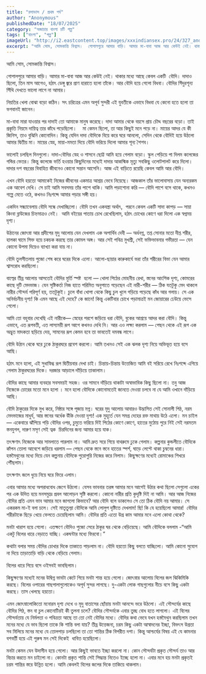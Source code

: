 ```yaml
---
title: "রসাভাস / প্রথম পর্ব"
author: "Anonymous"
publishedDate: "18/07/2025"
category: "অজাচার বাংলা চটি গল্প"
tags: ["বাংলা", "গল্প"]
imageUrl: "http://i2.eastcontent.top/images/xxxindiansex.pro/24/327_and_grown.jpg"
excerpt: "আমি সোম, সোমকান্তি বিশ্বাস।  গোপালপুরে আমার বাড়ি। আমার মা-বাবা আজ আর কেউই নেই। থাকার মধ্যে আছে কেবল একটি  বৌদি। দাদাও ছিলো, তিন মাস আগেও, হঠাৎ ডেঙ্গু জ্বরে প্রাণ হারাতে হলো তাঁকে। আর বৌদি হয়ে গেলো বিধ..."
---
```


আমি সোম, সোমকান্তি বিশ্বাস।

গোপালপুরে আমার বাড়ি। আমার মা-বাবা আজ আর কেউই নেই। থাকার মধ্যে আছে কেবল একটি  বৌদি। দাদাও ছিলো, তিন মাস আগেও, হঠাৎ ডেঙ্গু জ্বরে প্রাণ হারাতে হলো তাঁকে। আর বৌদি হয়ে গেলো বিধবা। বৌদির সিঁদুরশূন্য সিঁথি দেখতে ভালো লাগে না আমার।

নিয়তির খেলা বোঝা বড়ো কঠিন। সৎ চরিত্রের এমন অপূর্ব সুন্দরী এই যুবতীকে এভাবে বিধবা যে কেনো হতে হলো তা ভগবানই জানেন।

মা-বাবা মারা যাওয়ার পর দাদাই তো আমাকে মানুষ করেছে। দাদা আমার থেকে বয়সে প্রায় চৌদ্দ বছরের বড়ো। তাই প্রকৃতি নিয়মে দায়িত্ব তার কাঁধে পড়েছিলো।    মা কেমন ছিলো, তা আর কিছুই মনে পড়ে না। মায়ের আদর যে কী জিনিস, তাও বুঝিনি কোনোদিন। কিন্তু যেদিন দাদা বৌদিকে বিয়ে করে ঘরে আনলো, সেদিন থেকে বৌদিই হয়ে উঠলো আমার দ্বিতীয় মা। মায়ের স্নেহ, মায়া-মমতা দিয়ে বৌদি ভরিয়ে দিলো আমার শূন্য শৈশব।

ভালোই চলছিল দিনগুলো। দাদা-বৌদির স্নেহ ও শাসনে ছোট্ট আমি হয়ে গেলাম বড়ো। স্কুল পেড়িয়ে পা দিলম কলেজের গন্ডির ভেতর। কিন্তু কলেজে ভর্তি হওয়ার কিছুদিনের মধ্যেই দাদার আকস্মিক মৃত্যু সবকিছু ওলোটপালট করে দিলো।দাদার দশ বছরের বিবাহিত জীবনেও কোনো সন্তান আসেনি। আজ এই বাড়িতে রয়েছি কেবল আমি আর বৌদি।

এখন বৌদি হয়তো আমাকেই নিজের জীবনের একমাত্র আশ্রয় ভেবে নিয়েছে। আজকাল তাঁর ভালোবাসায় যেন অন্যরকম এক আবেশ দেখি। সে চাই আমি সবসময় তাঁর পাশে থাকি। আমি পড়াশোনা করি — বৌদি পাশে বসে থাকে, কখনও গল্পে মেতে ওঠে, কখনও নিঃশব্দে আমার পড়ার সঙ্গী হয়।

একদিন সন্ধ্যাবেলায় বৌদি সন্ধে দেখাচ্ছিলো। বৌদি তখন একবস্ত্রা অর্থাৎ,  পরনে কেবল একটি সাদা কাপড় — সায়া কিংবা ব্লাউজের চিহ্নমাত্রও নেই।  আমি বইয়ের পাতায় চোখ রেখেছিলাম, হঠাৎ চোখের কোণে ধরা দিলো এক স্বপ্নময় দৃশ্য।

উঠানের জোৎস্না আর প্রদীপের মৃদু আলোয় যেন দেখলাম এক অপার্থিব দেবী — অর্ধনগ্ন, তপ্ত সোনার মতো দীপ্ত শরীর, হালকা ঘামে সিক্ত হয়ে চকচক করছে তার কোমল অঙ্গ। আর সেই পবিত্র মুখশ্রী, সেই ভক্তিভাবনার গভীরতা — যেন কোনো উপমা দিয়েও ব্যাখ্যা করা যায় না।

বৌদি তুলসীতলায় পুজো শেষ করে ঘরের দিকে এলো। আলো-ছায়ার কারুকার্যে ভরা তাঁর শরীরের বিভা যেন আমার শ্বাসরোধ করছিলো।

বাল্বের তীব্র আলোয় আসতেই বৌদির মুর্তি স্পষ্ট  হলো — খোলা পিঠের মোহনীয় রেখা, স্তনের আংশিক দৃশ্য, কোমরের কাছে দুটি মেদভাজ। যেন সৃষ্টিকর্তা নিজ হাতে পরিমিত অনুপাতে গড়েছেন এই নারী-শরীর — ঠিক যতটুকু মেদ থাকলে নারীর সৌন্দর্য পরিপূর্ণ হয়, ততটুকুই। চুলে বাঁধা খোপা থেকে কিছু চুল খুলে গড়িয়ে পড়েছে কাঁধ আর গলায়। সে এক অনির্বচনীয় দৃশ্য! কি এমন আছে এই দেহে? কে জানে! কিন্তু একটিবার চোখে পড়ামাত্রই মন জোয়ারের ঢেউয়ে ভেসে গেলো।

আমি তো বহুবার দেখেছি এই নারীকে— স্নেহের পরশে জড়িয়ে ধরা বৌদি, বুকের আশ্রয়ে আদর করা বৌদি। কিন্তু এভাবে, এত রূপবতী, এত লাস্যময়ী রূপ আগে কখনও দেখি নি। আর এও লক্ষ্য করলাম — পেছন থেকে এই রূপ এক অদ্ভুত মাদকতা ছড়িয়ে দেয়, সামনের রূপ কেমন হবে তা ভাবতেই দমবন্ধ লাগে।

বৌদি উঠান থেকে ঘরে ঢুকে ঠাকুরঘরে প্রবেশ করলো। আমি তখনও সেই এক ঝলক দৃশ্য নিয়ে অভিভূত হয়ে বসে আছি।

হঠাৎ মনে হলো, এই সুধাস্নিগ্ধ রূপ দ্বিতীয়বার দেখা চাই। চিন্তায়-চিন্তায় উত্তেজিত আমি বই সরিয়ে রেখে নিঃশব্দে এগিয়ে গেলাম ঠাকুরঘরের দিকে। দরজার আড়ালে দাঁড়িয়ে তাকালাম।

বৌদির কাছে আমার ব্যবহার সবসময়ই সহজ। ওর সামনে দাঁড়িয়ে থাকাটা অস্বাভাবিক কিছু ছিলো না। তবু আজ নিজেকে চোরের মতো মনে হলো । মনে হলো বৌদিকে কোনোমতেই জানতে দেওয়া চলবে না যে আমি ওখানে দাঁড়িয়ে আছি।

বৌদি ঠাকুরের দিকে মুখ করে, নিষ্ঠার সঙ্গে পূজায় মগ্ন। ঘরের মৃদু আলোয় আবারও উদ্ভাসিত সেই সোনালী পিঠ, নরম মেদভাজের মাধুর্য, আর স্তনের অর্ধেক উঁকি দেওয়া দৃশ্য! এক মুহূর্তে যেন সমগ্র দেহের রক্ত মাথায় উঠে এলো। মন চাইল — একেবারে ঝাঁপিয়ে পড়ি বৌদির ওপর, চুমুতে ভরিয়ে দিই পিঠের কোণে কোণে, হাতের মুঠোয় পুরে নিই সেই নরমতম স্তনযুগল, দারুণ মসৃণ সেই ত্বক  চিরদিনের জন্য আমার হয়ে যাক।

তৎক্ষণাৎ নিজেকে আর সামলাতে পারলাম না। আমি দ্রুত সরে গিয়ে বাথরুমে ঢুকে গেলাম। কল্পনার কুন্ডলীতে বৌদিকে কাঁপন তোলা আবেশে জড়িয়ে ধরলাম — পেছন থেকে স্তনে স্তনে হাতের স্পর্শ, ঘাড়ে লেপ্টে থাকা চুম্বনের ধারা। হস্তমৈথুনের মধ্যে দিয়ে যেন কল্পনায় বৌদিকে পুরোপুরি নিজের করে নিলাম। কিছুক্ষণের মধ্যেই রোমাঞ্চের শিখরে পৌঁছলাম।

তৎক্ষণাৎ জলে ধুয়ে নিয়ে ঘরে ফিরে এলাম।

এবার আমার মধ্যে অপরাধবোধ জেগে উঠলো। যেসব ভাবনার তরঙ্গ আমার মনে আগেই উঠার কথা ছিলো সেগুলো একের পর এক উদিত হয়ে মনসমুদ্রে প্রবল আলোড়ন সৃষ্টি করলো। কোনো নারীর প্রতি কুদৃষ্টি দিই না আমি। আর আজ নিজের বৌদির প্রতি এমন ভাব আমার মনে জাগলো কিভাবে? আর বৌদি বলে ডাকলেও সে তো ঠিক বৌদি নয় আমার। সে একরকম মা-ই বলা চলে। সেই মাতৃতুল্যা বৌদিকে আমি লোলুপ দৃষ্টিতে দেখলাম! ছি! কি যে হয়েছিলো আমার!  বৌদির শরীরটাকে ছিড়ে খেয়ে ফেলতে চেয়েছিলাম আমি। বৌদির প্রতি এতো উগ্র কাম আমার মনে এলো কোথা থেকে?

মনটা খারাপ হয়ে গেলো। এতক্ষণে বৌদিও পুজো সেরে ঠাকুর ঘর থেকে বেড়িয়েছে। আমি বৌদিকে বললাম -“আমি একটু বিলের ধারে বেড়াতে যাচ্ছি। একঘন্টার মধ্যে ফিরবো।”

কথাটা বলার সময় বৌদির চোখার দিকে তাকাতে পাড়লাম না। বৌদি হয়তো কিছু বলতে যাচ্ছিলো। আমি কোনো সুযোগ না দিয়ে তাড়াতাড়ি বাড়ি থেকে বেড়িয়ে গেলাম।

বিলের ধারে গিয়ে বসে ওইসবই ভাবছিলাম।

কিছুক্ষণের মধ্যেই মনের উদ্বিগ্ন ভাবটা কেটে গিয়ে মনটা শান্ত হয়ে গেলো। জোৎস্নার আলোয় বিলের জল ঝিকিমিকি করছে। বিলের ওপারের গাছপালাগুলোকেও অপূর্ব সুন্দর লাগছে। দু-একটা লোক গাছগুলোর নীচে বসে কিছু একটা করছে। তাস খেলছে হয়তো।

এমন জোৎস্নালোকিতো মনোরম দৃশ্য দেখে ও মৃদু বাতাসের ছোঁয়ায় মনটা আনন্দে ভরে উঠলো। এই সৌন্দর্যের কাছে বৌদির পিঠ, স্তন বা চুল কোনোটিরই কী তুলনা চলে? বৌদির সৌন্দর্যকে এবার তুচ্ছ বোধ হতে লাগলো। এই বিলের সৌন্দর্যতায় যে নির্মলতা ও পবিত্রতা আছে তা তো নেই বৌদির মধ্যে। বৌদির কথা ভেবে যখন হস্তমৈথুন করছিলাম তখন মনের মধ্যে যে ভাব ছিলো তাকে কি শান্তি বলা যায়? তীব্র উত্তেজনা, চরম কিছু একটা আস্বাদনের ইচ্ছা, বিভৎস উগ্রতা সব মিলিয়ে মনের মধ্যে যে তোলপাড় চলছিলো তা তো শান্তির ঠিক বিপরীত দশা। কিন্তু আশ্চর্যের বিষয় এই যে কামনার বশবর্তী হয়ে এই পুরুষ মন সেই দিকেই  ধাবিত হয়েছিলো।

মনটা কেমন যেন উদাসীন হয়ে গেলো। আর কিছুই ভাবতে ইচ্ছা করলো না। কোন সৌন্দর্যটা প্রকৃত সৌন্দর্য তাও আর বিচার করতে মন চাইলো না। কোনটা প্রকৃত শান্তি সেই সিদ্ধান্ত নিতেও ইচ্ছে হলো না। এবার মনে হয় মনটা প্রকৃতই চরম শান্তির স্তরে উন্নিত হলো। আমি কেবলই বিলের জলের দিকে তাকিয়ে থাকলাম।
